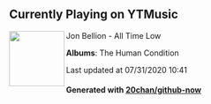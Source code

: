 ## Currently Playing on YTMusic

[<img align="left" width="100" src="https://lh3.googleusercontent.com/ayIjXBsv08m4ge-Ft-HxwSMEzJcZN_alKQM_9UGY9akvE1M16peWoKun3n9s25yIyMt2__uPYERb5v6DPQ">](https://music.youtube.com/channel/UC7LwDo1k9K68iCmGhlfgjYw)

Jon Bellion - All Time Low

**Albums**: The Human Condition

Last updated at 07/31/2020 10:41

#### Generated with [20chan/github-now](https://github.com/20chan/github-now)


<!--
**20chan/20chan** is a ✨ _special_ ✨ repository because its `README.md` (this file) appears on your GitHub profile.

Here are some ideas to get you started:

- 🔭 I’m currently working on ...
- 🌱 I’m currently learning ...
- 👯 I’m looking to collaborate on ...
- 🤔 I’m looking for help with ...
- 💬 Ask me about ...
- 📫 How to reach me: ...
- 😄 Pronouns: ...
- ⚡ Fun fact: ...
-->
